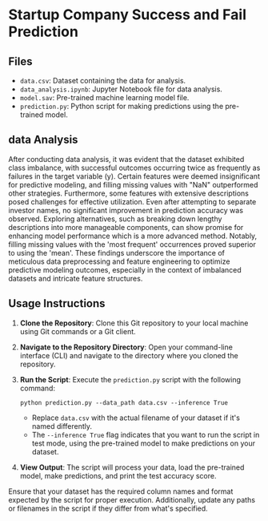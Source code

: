 
# Startup Company Success and Fail Prediction 



## Files

- `data.csv`: Dataset containing the data for analysis.
- `data_analysis.ipynb`: Jupyter Notebook file for data analysis.
- `model.sav`: Pre-trained machine learning model file.
- `prediction.py`: Python script for making predictions using the pre-trained model.
## data Analysis 

  After conducting data analysis, it was evident that the dataset exhibited class imbalance, with successful outcomes occurring twice as frequently as failures in the target variable (y). Certain features were deemed insignificant for predictive modeling, and filling missing values with "NaN" outperformed other strategies. Furthermore, some features with extensive descriptions posed challenges for effective utilization. Even after attempting to separate investor names, no significant improvement in prediction accuracy was observed. Exploring alternatives, such as breaking down lengthy descriptions into more manageable components, can show promise for enhancing model performance which is a more advanced method. Notably, filling missing values with the 'most frequent' occurrences proved superior to using the 'mean'. These findings underscore the importance of meticulous data preprocessing and feature engineering to optimize predictive modeling outcomes, especially in the context of imbalanced datasets and intricate feature structures.


## Usage Instructions

1. **Clone the Repository**: Clone this Git repository to your local machine using Git commands or a Git client.

2. **Navigate to the Repository Directory**: Open your command-line interface (CLI) and navigate to the directory where you cloned the repository.

3. **Run the Script**: Execute the `prediction.py` script with the following command:
   ```
   python prediction.py --data_path data.csv --inference True
   ```
   - Replace `data.csv` with the actual filename of your dataset if it's named differently.
   - The `--inference True` flag indicates that you want to run the script in test mode, using the pre-trained model to make predictions on your dataset.

4. **View Output**: The script will process your data, load the pre-trained model, make predictions, and print the test accuracy score.

Ensure that your dataset has the required column names and format expected by the script for proper execution. Additionally, update any paths or filenames in the script if they differ from what's specified.
